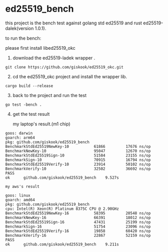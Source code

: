 # ed25519_bench

this project is the bench test against golang std ed25519 and rust ed25519-dalek(version 1.0.1).

to run the bench:

please first install libed25519_okc


1. download the ed25519-ladek wrapper .

```
git clone https://github.com/giskook/ed25519_okc.git
```

2. cd the ed25519_okc project and install the wrapper lib.

```
cargo build --release
```

3. back to the project and run the test

```
go test -bench .
```

4. get the test result

	my laptop's result.(m1 chip)
```
goos: darwin
goarch: arm64
pkg: github.com/giskook/ed25519_bench
BenchmarkStdEd25519NewKey-10    	   61866	     17676 ns/op
BenchmarkNewKey-10              	   95047	     12670 ns/op
BenchmarkStdEd25519Sign-10      	   51584	     23155 ns/op
BenchmarkSign-10                	   70915	     16794 ns/op
BenchmarkStdEd25519Verify-10    	   23914	     50102 ns/op
BenchmarkVerify-10              	   32502	     36692 ns/op
PASS
ok  	github.com/giskook/ed25519_bench	9.527s
```
	my aws's result

```
goos: linux
goarch: amd64
pkg: github.com/giskook/ed25519_bench
cpu: Intel(R) Xeon(R) Platinum 8375C CPU @ 2.90GHz
BenchmarkStdEd25519NewKey-16    	   58395	     20548 ns/op
BenchmarkNewKey-16              	   66391	     18012 ns/op
BenchmarkStdEd25519Sign-16      	   47431	     25199 ns/op
BenchmarkSign-16                	   51754	     23096 ns/op
BenchmarkStdEd25519Verify-16    	   19858	     60420 ns/op
BenchmarkVerify-16              	   22867	     52159 ns/op
PASS
ok  	github.com/giskook/ed25519_bench	9.211s
```

